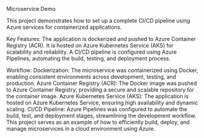  Microservice Demo 
 
This project demonstrates how to set up a complete CI/CD pipeline using Azure services for containerized applications.

Key Features:
The application is dockerized and pushed to Azure Container Registry (ACR).
It is hosted on Azure Kubernetes Service (AKS) for scalability and reliability.
A CI/CD pipeline is configured using Azure Pipelines, automating the build, testing, and deployment process.

Workflow:
Dockerization: The microservice was containerized using Docker, enabling consistent environments across development, testing, and production.
Azure Container Registry (ACR): The Docker image was pushed to Azure Container Registry, providing a secure and scalable repository for the container image.
Azure Kubernetes Service (AKS): The application is hosted on Azure Kubernetes Service, ensuring high availability and dynamic scaling.
CI/CD Pipeline: Azure Pipelines was configured to automate the build, test, and deployment stages, streamlining the development workflow.
This project serves as an example of how to efficiently build, deploy, and manage microservices in a cloud environment using Azure.

